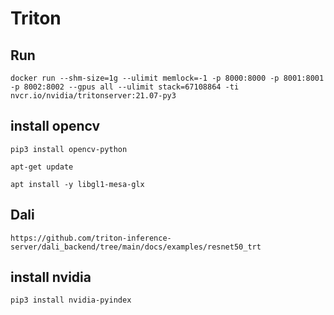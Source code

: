 # Triton
## Run
  
    docker run --shm-size=1g --ulimit memlock=-1 -p 8000:8000 -p 8001:8001 -p 8002:8002 --gpus all --ulimit stack=67108864 -ti nvcr.io/nvidia/tritonserver:21.07-py3

## install opencv
  
    pip3 install opencv-python

    apt-get update

    apt install -y libgl1-mesa-glx
## Dali

    https://github.com/triton-inference-server/dali_backend/tree/main/docs/examples/resnet50_trt

## install nvidia
  
    pip3 install nvidia-pyindex
  
